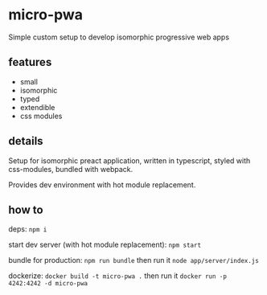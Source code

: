 # micro-pwa

Simple custom setup to develop isomorphic progressive web apps

## features

- small
- isomorphic
- typed
- extendible
- css modules

## details

Setup for isomorphic preact application, written in typescript, styled with css-modules, bundled with webpack.

Provides dev environment with hot module replacement.

## how to

deps:
`npm i`

start dev server (with hot module replacement):
`npm start`

bundle for production:
`npm run bundle` then run it `node app/server/index.js`

dockerize:
`docker build -t micro-pwa .` then run it `docker run -p 4242:4242 -d micro-pwa`
